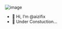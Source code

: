 ![image](https://github.com/aizifix/aizifix/assets/131889237/92a0474c-c1ec-4fb3-a717-a2bb0ce512ff)


- 👋 Hi, I’m @aizifix
- 🚧 Under Constuction...
